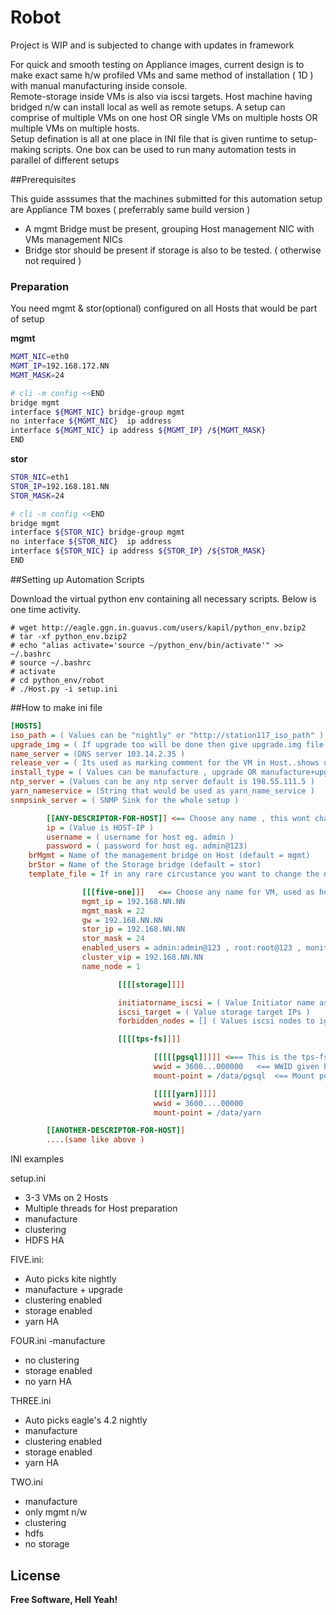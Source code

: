 # Robot

Project is WIP and is subjected to change with updates in framework

For quick and smooth testing on Appliance images, current design is to make exact same h/w profiled VMs and same method of installation ( 1D ) with manual manufacturing inside console.  
Remote-storage inside VMs is also via iscsi targets.
Host machine having bridged n/w can install local as well as remote setups.
A setup can comprise of multiple VMs on one host OR single VMs on multiple hosts OR multiple VMs on multiple hosts.  
Setup defination is all at one place in INI file that is given runtime to setup-making scripts.
One box can be used to run many automation tests in parallel of different setups

##Prerequisites

This guide asssumes that the machines submitted for this automation setup are Appliance TM boxes ( preferrably same build version )

  -  A mgmt Bridge must be present,  grouping Host management NIC with VMs management NICs
  - Bridge stor should be present if storage is also to be tested. ( otherwise not required )





### Preparation

You need mgmt & stor(optional) configured on all Hosts that would be part of setup

**mgmt**
```sh
MGMT_NIC=eth0
MGMT_IP=192.168.172.NN
MGMT_MASK=24

# cli -m config <<END
bridge mgmt
interface ${MGMT_NIC} bridge-group mgmt
no interface ${MGMT_NIC}  ip address
interface ${MGMT_NIC} ip address ${MGMT_IP} /${MGMT_MASK}
END
```
**stor**
```sh
STOR_NIC=eth1
STOR_IP=192.168.181.NN
STOR_MASK=24

# cli -m config <<END
bridge mgmt
interface ${STOR_NIC} bridge-group mgmt
no interface ${STOR_NIC}  ip address
interface ${STOR_NIC} ip address ${STOR_IP} /${STOR_MASK}
END
```


##Setting up Automation Scripts

Download the virtual python env containing all necessary scripts. Below is one time activity.

```
# wget http://eagle.ggn.in.guavus.com/users/kapil/python_env.bzip2
# tar -xf python_env.bzip2
# echo "alias activate='source ~/python_env/bin/activate'" >> ~/.bashrc
# source ~/.bashrc
# activate
# cd python_env/robot
# ./Host.py -i setup.ini
```

##How to make ini file
```ini
[HOSTS]
iso_path = ( Values can be "nightly" or "http://station117_iso_path" )
upgrade_img = ( If upgrade too will be done then give upgrade.img file )
name_server = (DNS server 103.14.2.35 )
release_ver = ( Its used as marking comment for the VM in Host..shows up in "show virt vm" )
install_type = ( Values can be manufacture , upgrade OR manufacture+upgrade )
ntp_server = (Values can be any ntp server default is 198.55.111.5 )
yarn_nameservice = (String that would be used as yarn_name_service )
snmpsink_server = ( SNMP Sink for the whole setup )

        [[ANY-DESCRIPTOR-FOR-HOST]] <== Choose any name , this wont change any thing on system just a desc.
        ip = (Value is HOST-IP )
        username = ( username for host eg. admin )
        password = ( password for host eg. admin@123)
	brMgmt = Name of the management bridge on Host (default = mgmt)
	brStor = Name of the Storage bridge (default = stor)
	template_file = If in any rare circustance you want to change the name of template file used (default = /data/virt/pools/default/template.img )

                [[[five-one]]]   <== Choose any name for VM, used as host-name inside VMs , hence be unique.
                mgmt_ip = 192.168.NN.NN
                mgmt_mask = 22
                gw = 192.168.NN.NN
                stor_ip = 192.168.NN.NN
                stor_mask = 24
                enabled_users = admin:admin@123 , root:root@123 , monitor:monitor@123
                cluster_vip = 192.168.NN.NN
                name_node = 1

                        [[[[storage]]]]

                        initiatorname_iscsi = ( Value Initiator name assigned by IT )
                        iscsi_target = ( Value storage target IPs )
                        forbidden_nodes = [] ( Values iscsi nodes to ignore, unreachable IPs on target )

                        [[[[tps-fs]]]]

                                [[[[[pgsql]]]]] <=== This is the tps-fs name entry
                                wwid = 3600...000000   <== WWID given by IT
                                mount-point = /data/pgsql  <== Mount point where this would be mounted after formatting

                                [[[[[yarn]]]]]
                                wwid = 3600....00000
                                mount-point = /data/yarn

        [[ANOTHER-DESCRIPTOR-FOR-HOST]]
		....(same like above )
```
INI examples

setup.ini
- 3-3 VMs on 2 Hosts
- Multiple threads for Host preparation
- manufacture 
- clustering 
- HDFS HA

FIVE.ini:
- Auto picks kite nightly
- manufacture + upgrade
- clustering enabled
- storage enabled
- yarn HA



FOUR.ini
-manufacture
- no clustering
- storage enabled
- no yarn HA



THREE.ini 
- Auto picks eagle's 4.2 nightly
- manufacture
- clustering enabled
- storage enabled
- yarn HA



TWO.ini
- manufacture
- only mgmt n/w
- clustering 
- hdfs
- no storage

License
----
**Free Software, Hell Yeah!**
